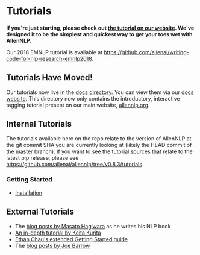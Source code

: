 # Tutorials

**If you're just starting, please check out [the tutorial on our website](https://allennlp.org/tutorials). We've designed it to be the simplest and quickest way to get your toes wet with AllenNLP.**

Our 2018 EMNLP tutorial is available at https://github.com/allenai/writing-code-for-nlp-research-emnlp2018.

## Tutorials Have Moved!

Our tutorials now live in the [docs directory](../docs/tutorials). You can view them via our [docs website](https://allenai.github.io/allennlp-docs/). This directory now only contains the introductory, interactive tagging tutorial present on our main website, [allennlp.org](https://allennlp.org/).

## Internal Tutorials

The tutorials available here on the repo relate to the version of AllenNLP at the git commit SHA you are currently looking at (likely the HEAD commit of the master branch).  If you want to see the tutorial sources that relate to the latest pip release, please see https://github.com/allenai/allennlp/tree/v0.8.3/tutorials.

### Getting Started

* [Installation](../_README.md#installation)

## External Tutorials

* The [blog posts by Masato Hagiwara](http://www.realworldnlpbook.com/blog/) as he writes his NLP book
* [An in-depth tutorial by Keita Kurita](https://mlexplained.com/2019/01/30/an-in-depth-tutorial-to-allennlp-from-basics-to-elmo-and-bert/)
* [Ethan Chau's extended Getting Started guide](https://gitlab.cs.washington.edu/echau18/tech-writing-mirror/blob/master/the-annotated-config/the-annotated-config.md)
* The [blog posts by Joe Barrow](https://jbarrow.ai/)
